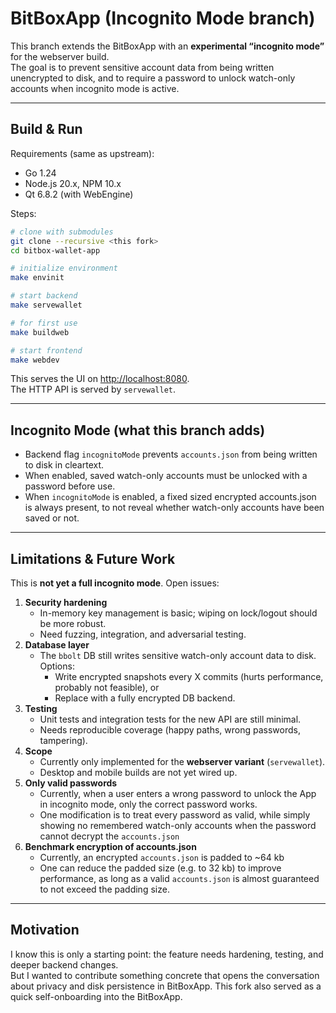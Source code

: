 # BitBoxApp (Incognito Mode branch)

This branch extends the BitBoxApp with an **experimental “incognito mode”** for the webserver build.  
The goal is to prevent sensitive account data from being written unencrypted to disk, and to require a password to unlock watch-only accounts when incognito mode is active.

---

## Build & Run

Requirements (same as upstream):

- Go 1.24  
- Node.js 20.x, NPM 10.x  
- Qt 6.8.2 (with WebEngine)  

Steps:

```bash
# clone with submodules
git clone --recursive <this fork>
cd bitbox-wallet-app

# initialize environment
make envinit

# start backend
make servewallet

# for first use
make buildweb

# start frontend
make webdev
```

This serves the UI on [http://localhost:8080](http://localhost:8080).  
The HTTP API is served by `servewallet`.

---

## Incognito Mode (what this branch adds)

- Backend flag `incognitoMode` prevents `accounts.json` from being written to disk in cleartext.
- When enabled, saved watch-only accounts must be unlocked with a password before use.
- When `incognitoMode` is enabled, a fixed sized encrypted accounts.json is always present, to not reveal whether watch-only accounts have been saved or not.

---

## Limitations & Future Work

This is **not yet a full incognito mode**. Open issues:

1. **Security hardening**
   - In-memory key management is basic; wiping on lock/logout should be more robust.
   - Need fuzzing, integration, and adversarial testing.
2. **Database layer**
   - The `bbolt` DB still writes sensitive watch-only account data to disk.  
     Options:  
     - Write encrypted snapshots every X commits (hurts performance, probably not feasible), or  
     - Replace with a fully encrypted DB backend.
3. **Testing**
   - Unit tests and integration tests for the new API are still minimal.
   - Needs reproducible coverage (happy paths, wrong passwords, tampering).
4. **Scope**
   - Currently only implemented for the **webserver variant** (`servewallet`).  
   - Desktop and mobile builds are not yet wired up.
5. **Only valid passwords**
   - Currently, when a user enters a wrong password to unlock the App in incognito mode, only the correct password works. 
   - One modification is to treat every password as valid, while simply showing no remembered watch-only accounts when the password cannot decrypt the `accounts.json`
6. **Benchmark encryption of accounts.json**
   - Currently, an encrypted `accounts.json` is padded to ~64 kb
   - One can reduce the padded size (e.g. to 32 kb) to improve performance, as long as a valid `accounts.json` is almost guaranteed to not exceed the padding size.

---

## Motivation

I know this is only a starting point: the feature needs hardening, testing, and deeper backend changes.  
But I wanted to contribute something concrete that opens the conversation about privacy and disk persistence in BitBoxApp.
This fork also served as a quick self-onboarding into the BitBoxApp.
